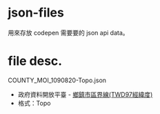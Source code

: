 # json-files
用來存放 codepen 需要要的 json api data。


# file desc.

COUNTY_MOI_1090820-Topo.json
- 政府資料開放平臺 - [鄉鎮市區界線(TWD97經緯度)](https://data.gov.tw/dataset/7441)
- 格式：Topo
